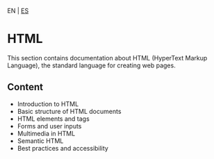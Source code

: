 <!-- MULTILANGUAJE MENU START -->
EN | [ES](https://lckpig.gitbook.io/es-practical-dev-handbook/html)
<!-- MULTILANGUAJE MENU END -->

# HTML

This section contains documentation about HTML (HyperText Markup Language), the standard language for creating web pages.

## Content

- Introduction to HTML
- Basic structure of HTML documents
- HTML elements and tags
- Forms and user inputs
- Multimedia in HTML
- Semantic HTML
- Best practices and accessibility 
